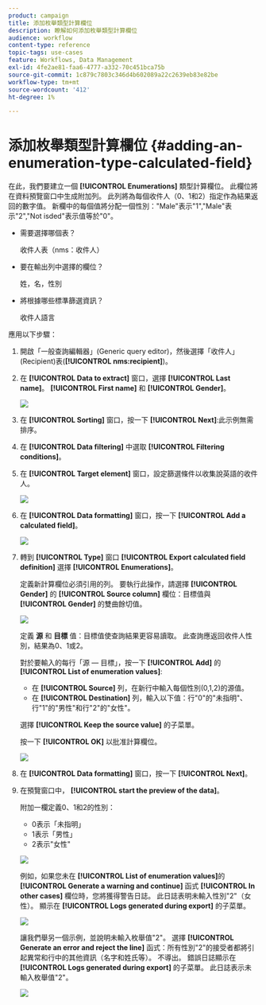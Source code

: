 ```yaml
---
product: campaign
title: 添加枚舉類型計算欄位
description: 瞭解如何添加枚舉類型計算欄位
audience: workflow
content-type: reference
topic-tags: use-cases
feature: Workflows, Data Management
exl-id: 4fe2ae81-faa6-4777-a332-70c451bca75b
source-git-commit: 1c879c7803c346d4b602089a22c2639eb83e82be
workflow-type: tm+mt
source-wordcount: '412'
ht-degree: 1%

---
```


# 添加枚舉類型計算欄位 {#adding-an-enumeration-type-calculated-field}

在此，我們要建立一個 **[!UICONTROL Enumerations]** 類型計算欄位。 此欄位將在資料預覽窗口中生成附加列。 此列將為每個收件人（0、1和2）指定作為結果返回的數字值。 新欄中的每個值將分配一個性別：&quot;Male&quot;表示&quot;1&quot;,&quot;Male&quot;表示&quot;2&quot;,&quot;Not isded&quot;表示值等於&quot;0&quot;。

* 需要選擇哪個表？

   收件人表（nms：收件人）

* 要在輸出列中選擇的欄位？

   姓，名，性別

* 將根據哪些標準篩選資訊？

   收件人語言

應用以下步驟：

1. 開啟「一般查詢編輯器」(Generic query editor)，然後選擇「收件人」(Recipient)表(**[!UICONTROL nms:recipient]**)。
1. 在 **[!UICONTROL Data to extract]** 窗口，選擇 **[!UICONTROL Last name]**。 **[!UICONTROL First name]** 和 **[!UICONTROL Gender]**。

   ![](assets/query_editor_nveau_73.png)

1. 在 **[!UICONTROL Sorting]** 窗口，按一下 **[!UICONTROL Next]**:此示例無需排序。
1. 在 **[!UICONTROL Data filtering]** 中選取 **[!UICONTROL Filtering conditions]**。
1. 在 **[!UICONTROL Target element]** 窗口，設定篩選條件以收集說英語的收件人。

   ![](assets/query_editor_nveau_74.png)

1. 在 **[!UICONTROL Data formatting]** 窗口，按一下 **[!UICONTROL Add a calculated field]**。

   ![](assets/query_editor_nveau_75.png)

1. 轉到 **[!UICONTROL Type]** 窗口 **[!UICONTROL Export calculated field definition]** 選擇 **[!UICONTROL Enumerations]**。

   定義新計算欄位必須引用的列。 要執行此操作，請選擇 **[!UICONTROL Gender]** 的 **[!UICONTROL Source column]** 欄位：目標值與 **[!UICONTROL Gender]** 的雙曲餘切值。

   ![](assets/query_editor_nveau_76.png)

   定義 **源** 和 **目標** 值：目標值使查詢結果更容易讀取。 此查詢應返回收件人性別，結果為0、1或2。

   對於要輸入的每行「源 — 目標」，按一下 **[!UICONTROL Add]** 的 **[!UICONTROL List of enumeration values]**:

   * 在 **[!UICONTROL Source]** 列，在新行中輸入每個性別(0,1,2)的源值。
   * 在 **[!UICONTROL Destination]** 列，輸入以下值：行&quot;0&quot;的&quot;未指明&quot;、行&quot;1&quot;的&quot;男性&quot;和行&quot;2&quot;的&quot;女性&quot;。

   選擇 **[!UICONTROL Keep the source value]** 的子菜單。

   按一下 **[!UICONTROL OK]** 以批准計算欄位。

   ![](assets/query_editor_nveau_77.png)

1. 在 **[!UICONTROL Data formatting]** 窗口，按一下 **[!UICONTROL Next]**。
1. 在預覽窗口中， **[!UICONTROL start the preview of the data]**。

   附加一欄定義0、1和2的性別：

   * 0表示「未指明」
   * 1表示「男性」
   * 2表示&quot;女性&quot;

   ![](assets/query_editor_nveau_78.png)

   例如，如果您未在 **[!UICONTROL List of enumeration values]**&#x200B;的 **[!UICONTROL Generate a warning and continue]** 函式 **[!UICONTROL In other cases]** 欄位時，您將獲得警告日誌。 此日誌表明未輸入性別&quot;2&quot;（女性）。 顯示在 **[!UICONTROL Logs generated during export]** 的子菜單。

   ![](assets/query_editor_nveau_79.png)

   讓我們舉另一個示例，並說明未輸入枚舉值&quot;2&quot;。 選擇 **[!UICONTROL Generate an error and reject the line]** 函式：所有性別&quot;2&quot;的接受者都將引起異常和行中的其他資訊（名字和姓氏等）。 不導出。 錯誤日誌顯示在 **[!UICONTROL Logs generated during export]** 的子菜單。 此日誌表示未輸入枚舉值&quot;2&quot;。

   ![](assets/query_editor_nveau_80.png)
